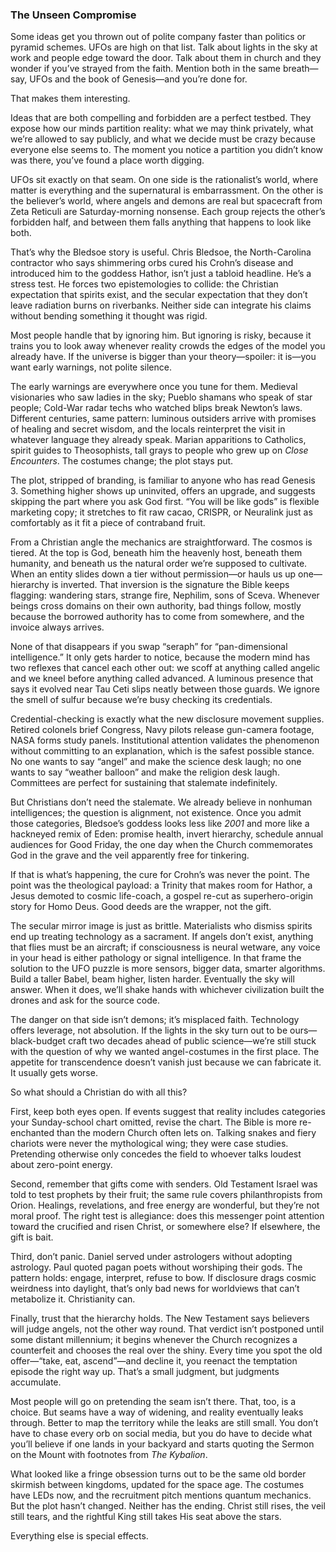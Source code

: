 ### The Unseen Compromise

Some ideas get you thrown out of polite company faster than politics or pyramid schemes. UFOs are high on that list. Talk about lights in the sky at work and people edge toward the door. Talk about them in church and they wonder if you’ve strayed from the faith. Mention both in the same breath—say, UFOs and the book of Genesis—and you’re done for.

That makes them interesting.

Ideas that are both compelling and forbidden are a perfect testbed. They expose how our minds partition reality: what we may think privately, what we’re allowed to say publicly, and what we decide must be crazy because everyone else seems to. The moment you notice a partition you didn’t know was there, you’ve found a place worth digging.

UFOs sit exactly on that seam. On one side is the rationalist’s world, where matter is everything and the supernatural is embarrassment. On the other is the believer’s world, where angels and demons are real but spacecraft from Zeta Reticuli are Saturday-morning nonsense. Each group rejects the other’s forbidden half, and between them falls anything that happens to look like both.

That’s why the Bledsoe story is useful. Chris Bledsoe, the North-Carolina contractor who says shimmering orbs cured his Crohn’s disease and introduced him to the goddess Hathor, isn’t just a tabloid headline. He’s a stress test. He forces two epistemologies to collide: the Christian expectation that spirits exist, and the secular expectation that they don’t leave radiation burns on riverbanks. Neither side can integrate his claims without bending something it thought was rigid.

Most people handle that by ignoring him. But ignoring is risky, because it trains you to look away whenever reality crowds the edges of the model you already have. If the universe is bigger than your theory—spoiler: it is—you want early warnings, not polite silence.

The early warnings are everywhere once you tune for them. Medieval visionaries who saw ladies in the sky; Pueblo shamans who speak of star people; Cold-War radar techs who watched blips break Newton’s laws. Different centuries, same pattern: luminous outsiders arrive with promises of healing and secret wisdom, and the locals reinterpret the visit in whatever language they already speak. Marian apparitions to Catholics, spirit guides to Theosophists, tall grays to people who grew up on _Close Encounters_. The costumes change; the plot stays put.

The plot, stripped of branding, is familiar to anyone who has read Genesis 3. Something higher shows up uninvited, offers an upgrade, and suggests skipping the part where you ask God first. “You will be like gods” is flexible marketing copy; it stretches to fit raw cacao, CRISPR, or Neuralink just as comfortably as it fit a piece of contraband fruit.

From a Christian angle the mechanics are straightforward. The cosmos is tiered. At the top is God, beneath him the heavenly host, beneath them humanity, and beneath us the natural order we’re supposed to cultivate. When an entity slides down a tier without permission—or hauls us up one—hierarchy is inverted. That inversion is the signature the Bible keeps flagging: wandering stars, strange fire, Nephilim, sons of Sceva. Whenever beings cross domains on their own authority, bad things follow, mostly because the borrowed authority has to come from somewhere, and the invoice always arrives.

None of that disappears if you swap “seraph” for “pan-dimensional intelligence.” It only gets harder to notice, because the modern mind has two reflexes that cancel each other out: we scoff at anything called angelic and we kneel before anything called advanced. A luminous presence that says it evolved near Tau Ceti slips neatly between those guards. We ignore the smell of sulfur because we’re busy checking its credentials.

Credential-checking is exactly what the new disclosure movement supplies. Retired colonels brief Congress, Navy pilots release gun-camera footage, NASA forms study panels. Institutional attention validates the phenomenon without committing to an explanation, which is the safest possible stance. No one wants to say “angel” and make the science desk laugh; no one wants to say “weather balloon” and make the religion desk laugh. Committees are perfect for sustaining that stalemate indefinitely.

But Christians don’t need the stalemate. We already believe in nonhuman intelligences; the question is alignment, not existence. Once you admit those categories, Bledsoe’s goddess looks less like _2001_ and more like a hackneyed remix of Eden: promise health, invert hierarchy, schedule annual audiences for Good Friday, the one day when the Church commemorates God in the grave and the veil apparently free for tinkering.

If that is what’s happening, the cure for Crohn’s was never the point. The point was the theological payload: a Trinity that makes room for Hathor, a Jesus demoted to cosmic life-coach, a gospel re-cut as superhero-origin story for Homo Deus. Good deeds are the wrapper, not the gift.

The secular mirror image is just as brittle. Materialists who dismiss spirits end up treating technology as a sacrament. If angels don’t exist, anything that flies must be an aircraft; if consciousness is neural wetware, any voice in your head is either pathology or signal intelligence. In that frame the solution to the UFO puzzle is more sensors, bigger data, smarter algorithms. Build a taller Babel, beam higher, listen harder. Eventually the sky will answer. When it does, we’ll shake hands with whichever civilization built the drones and ask for the source code.

The danger on that side isn’t demons; it’s misplaced faith. Technology offers leverage, not absolution. If the lights in the sky turn out to be ours—black-budget craft two decades ahead of public science—we’re still stuck with the question of why we wanted angel-costumes in the first place. The appetite for transcendence doesn’t vanish just because we can fabricate it. It usually gets worse.

So what should a Christian do with all this?

First, keep both eyes open. If events suggest that reality includes categories your Sunday-school chart omitted, revise the chart. The Bible is more re-enchanted than the modern Church often lets on. Talking snakes and fiery chariots were never the mythological wing; they were case studies. Pretending otherwise only concedes the field to whoever talks loudest about zero-point energy.

Second, remember that gifts come with senders. Old Testament Israel was told to test prophets by their fruit; the same rule covers philanthropists from Orion. Healings, revelations, and free energy are wonderful, but they’re not moral proof. The right test is allegiance: does this messenger point attention toward the crucified and risen Christ, or somewhere else? If elsewhere, the gift is bait.

Third, don’t panic. Daniel served under astrologers without adopting astrology. Paul quoted pagan poets without worshiping their gods. The pattern holds: engage, interpret, refuse to bow. If disclosure drags cosmic weirdness into daylight, that’s only bad news for worldviews that can’t metabolize it. Christianity can.

Finally, trust that the hierarchy holds. The New Testament says believers will judge angels, not the other way round. That verdict isn’t postponed until some distant millennium; it begins whenever the Church recognizes a counterfeit and chooses the real over the shiny. Every time you spot the old offer—“take, eat, ascend”—and decline it, you reenact the temptation episode the right way up. That’s a small judgment, but judgments accumulate.

Most people will go on pretending the seam isn’t there. That, too, is a choice. But seams have a way of widening, and reality eventually leaks through. Better to map the territory while the leaks are still small. You don’t have to chase every orb on social media, but you do have to decide what you’ll believe if one lands in your backyard and starts quoting the Sermon on the Mount with footnotes from _The Kybalion_.

What looked like a fringe obsession turns out to be the same old border skirmish between kingdoms, updated for the space age. The costumes have LEDs now, and the recruitment pitch mentions quantum mechanics. But the plot hasn’t changed. Neither has the ending. Christ still rises, the veil still tears, and the rightful King still takes His seat above the stars.

Everything else is special effects.
